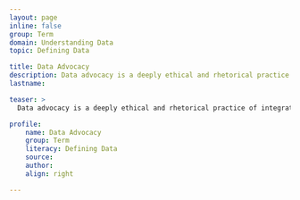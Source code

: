 ```yaml
---
layout: page
inline: false
group: Term
domain: Understanding Data
topic: Defining Data

title: Data Advocacy
description: Data advocacy is a deeply ethical and rhetorical practice of integrated analysis, design, and communication in which insights from a dataset are effectively conveyed to raise public awareness and drive social change. (Laurie Gries, “A Rhetorical Data Studies Approach to Data Storytelling and Advocacy”)
lastname: 

teaser: >
  Data advocacy is a deeply ethical and rhetorical practice of integrated analysis, design, and communication in which insights from a dataset are effectively conveyed to raise public awareness and drive social change. (Laurie Gries, “A Rhetorical Data Studies Approach to Data Storytelling and Advocacy”)

profile:
    name: Data Advocacy
    group: Term
    literacy: Defining Data
    source: 
    author: 
    align: right

---
```

